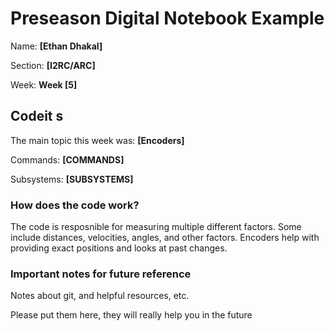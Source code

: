 # Preseason Digital Notebook Example
Name: **[Ethan Dhakal]**

Section: **[I2RC/ARC]**

Week: **Week [5]**


## Codeit s

The main topic this week was: **[Encoders]**

Commands: **[COMMANDS]**

Subsystems: **[SUBSYSTEMS]**

### How does the code work?
The code is resposnible for measuring multiple different factors. Some include distances, velocities, angles, and other factors. Encoders help with providing exact positions and looks at past changes. 


### Important notes for future reference
Notes about git, and helpful resources, etc. 

Please put them here, they will really help you in the future 
